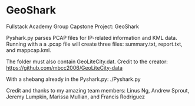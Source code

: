# GeoShark
Fullstack Academy Group Capstone Project: GeoShark

Pyshark.py parses PCAP files for IP-related information and KML data. 
Running with a a .pcap file will create three files: summary.txt, report.txt, and mappcap.kml. 

The folder must also contain GeoLiteCity.dat. Credit to the creator: https://github.com/mbcc2006/GeoLiteCity-data

With a shebang already in the Pyshark.py:
./Pyshark.py <insert packet capture file>

Credit and thanks to my amazing team members: Linus Ng, Andrew Sprout, Jeremy Lumpkin, Marissa Mullian, and Francis Rodriguez
